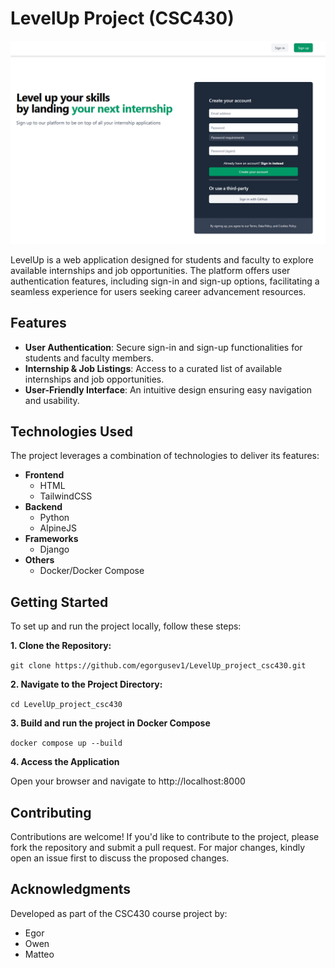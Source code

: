 # LevelUp Project (CSC430)

![Screenshot of the frontpage.](level_up/images/front_page.png)

LevelUp is a web application designed for students and faculty to explore available internships and job opportunities. The platform offers user authentication features, including sign-in and sign-up options, facilitating a seamless experience for users seeking career advancement resources.

## Features
* **User Authentication**: Secure sign-in and sign-up functionalities for students and faculty members.
* **Internship & Job Listings**: Access to a curated list of available internships and job opportunities.
* **User-Friendly Interface**: An intuitive design ensuring easy navigation and usability.

## Technologies Used
The project leverages a combination of technologies to deliver its features:
* **Frontend**
  * HTML
  * TailwindCSS
* **Backend**
  * Python
  * AlpineJS
* **Frameworks**
  * Django
* **Others**
  * Docker/Docker Compose
 
## Getting Started
To set up and run the project locally, follow these steps:

**1. Clone the Repository:**

`git clone https://github.com/egorgusev1/LevelUp_project_csc430.git`

**2. Navigate to the Project Directory:**

`cd LevelUp_project_csc430`

**3. Build and run the project in Docker Compose**

`docker compose up --build`

**4. Access the Application**

Open your browser and navigate to http://localhost:8000

## Contributing

Contributions are welcome! If you'd like to contribute to the project, please fork the repository and submit a pull request. For major changes, kindly open an issue first to discuss the proposed changes.

## Acknowledgments

Developed as part of the CSC430 course project by:

* Egor
* Owen
* Matteo


